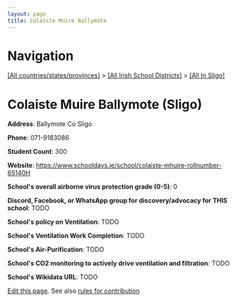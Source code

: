```yaml
---
layout: page
title: Colaiste Muire Ballymote
---
```

# Navigation

[[All countries/states/provinces]](../../..) > [[All Irish School Districts]](../..) > [[All In Sligo]](..)

# Colaiste Muire Ballymote (Sligo)

**Address**: Ballymote Co Sligo

**Phone**: 071-9183086

**Student Count**: 300

**Website**: <https://www.schooldays.ie/school/colaiste-mhuire-rollnumber-65140H>

**School's overall airborne virus protection grade (0-5)**: 0

**Discord, Facebook, or WhatsApp group for discovery/advocacy for THIS school**: TODO

**School's policy on Ventilation**: TODO

**School's Ventilation Work Completion**: TODO

**School's Air-Purification**: TODO

**School's CO2 monitoring to actively drive ventilation and filtration**: TODO

**School's Wikidata URL**: TODO


[Edit this page](https://github.com/ventilate-schools/Ireland/edit/main/./Sligo/Colaiste_Muire_Ballymote.md). See also [rules for contribution](../../../contribution-rules/)